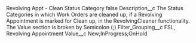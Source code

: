 <?xml version="1.0" encoding="UTF-8"?>
<CustomMetadata xmlns="http://soap.sforce.com/2006/04/metadata" xmlns:xsi="http://www.w3.org/2001/XMLSchema-instance" xmlns:xsd="http://www.w3.org/2001/XMLSchema">
    <label>Revolving Appt - Clean Status Category</label>
    <protected>false</protected>
    <values>
        <field>Description__c</field>
        <value xsi:type="xsd:string">The Status Categories in which Work Orders are cleaned up, if a Revolving Appointment is marked for Clean up, in the RevolvingCleaner functionality. The Value section is broken by Semicolon (;)</value>
    </values>
    <values>
        <field>Filter_Grouping__c</field>
        <value xsi:type="xsd:string">FSL, Revolving Appointment</value>
    </values>
    <values>
        <field>Value__c</field>
        <value xsi:type="xsd:string">New;InProgress;OnHold</value>
    </values>
</CustomMetadata>

